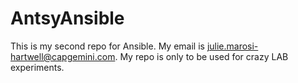 # AntsyAnsible
This is my second repo for Ansible.
My email is julie.marosi-hartwell@capgemini.com.
My repo is only to be used for crazy LAB experiments.

